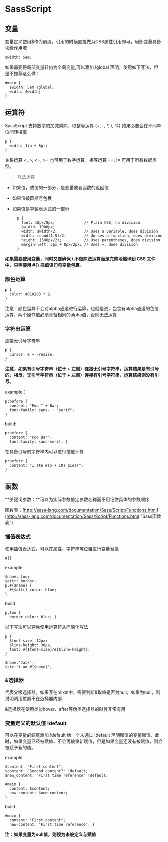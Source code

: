 # SassScript

## 变量

变量定义使用$作为前缀，引用的时候直接做为CSS属性引用即可，局部变量具备块级作用域

	$width: 5em;

如果需要将局部变量转何为全局变量,可以添加 !global 声明，使用如下写法，但是不推荐这么做：

	#main {
	  $width: 5em !global;
	  width: $width;
	}

## 运算符

SassScript 支持数字的加减乘除、取整等运算 (+, -, *, /, %) 如果必要会在不同单位间转换值
	
	p {
	  width: 1in + 8pt;
	}

关系运算 <, >, <=, >= 也可用于数字运算，相等运算 ==, != 可用于所有数据类型。

> 除法运算

- 如果值，或值的一部分，是变量或者函数的返回值
- 如果值被圆括号包裹
- 如果值是算数表达式的一部分
	
		p {
		  font: 10px/8px;             // Plain CSS, no division
		  $width: 1000px;
		  width: $width/2;            // Uses a variable, does division
		  width: round(1.5)/2;        // Un ses a function, does division
		  height: (500px/2);          // Uses parentheses, does division
		  margin-left: 5px + 8px/2px; // Uses +, does division
		}

**如果需要使用变量，同时又要确保 / 不做除法运算而是完整地编译到 CSS 文件中，只需要用 #{} 插值语句将变量包裹。**

### 颜色运算

	p {
	  color: #010203 * 2;
	}

注意：颜色运算不会对alpha通道进行运算，也就是说，包含有alpha通道的色值运算，两个操作值必须具备相同的alpha值，否则无法运算

### 字符串运算

连接无引号字符串

	p {
	  cursor: e + -resize;
	}

**注意，如果有引号字符串（位于 + 左侧）连接无引号字符串，运算结果是有引号的，相反，无引号字符串（位于 + 左侧）连接有引号字符串，运算结果则没有引号。**

example：

	p:before {
	  content: "Foo " + Bar;
	  font-family: sans- + "serif";
	}

build:

	p:before {
	  content: "Foo Bar";
	  font-family: sans-serif; }

在具备引号的字符串内可以进行插值计算

	p:before {
	  content: "I ate #{5 + 10} pies!";
	}


## 函数

**关键词参数：**可以为实际参数值定参数名称而不用记住具体的参数顺序

函数表：[http://sass-lang.com/documentation/Sass/Script/Functions.html](http://sass-lang.com/documentation/Sass/Script/Functions.html "Sass函数表")

### 插值表达式

使用插值表达式，可以在属性、字符串等位置进行变量替换

 	#{}

example
	
	$name: foo;
	$attr: border;
	p.#{$name} {
	  #{$attr}-color: blue;
	}

build

	p.foo {
	  border-color: blue; }

以下写法可以避免使用运算符从而简化写法

	p {
	  $font-size: 12px;
	  $line-height: 30px;
	  font: #{$font-size}/#{$line-height};
	}

	$name:'Jack';
	$str:'i am #{$name}';		

### &选择器

代表父级选择器，如果写在mixin中，需要判断&取值是否为null，如果为null，则说明调用位置不在选择器内部

&选择器在使用类似hover、after等伪类选择器的时候非常有用

### 变量定义的默认值  !default

可以在变量的结尾添加 !default 给一个未通过 !default 声明赋值的变量赋值，此时，如果变量已经被赋值，不会再被重新赋值，但是如果变量还没有被赋值，则会被赋予新的值。

example

	$content: "First content";
	$content: "Second content?" !default;
	$new_content: "First time reference" !default;
	
	#main {
	  content: $content;
	  new-content: $new_content;
	}

build

	#main {
	  content: "First content";
	  new-content: "First time reference"; }

**注：如果变量为null值，则视为未被定义与赋值**




